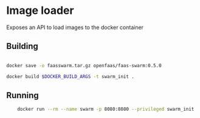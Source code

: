 # Image loader

Exposes an API to load images to the docker container

## Building

```sh

docker save -o faasswarm.tar.gz openfaas/faas-swarm:0.5.0

docker build $DOCKER_BUILD_ARGS -t swarm_init .
```

## Running

```sh
    docker run --rm --name swarm -p 8080:8080 --privileged swarm_init
```
